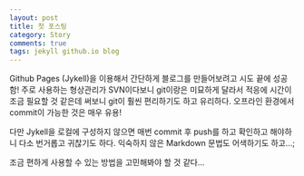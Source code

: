 ```yaml
---
layout: post
title: 첫 포스팅
category: Story
comments: true
tags: jekyll github.io blog
---
```

Github Pages (Jykell)을 이용해서 간단하게 블로그를 만들어보려고 시도 끝에 성공함!
주로 사용하는 형상관리가 SVN이다보니 git이랑은 미묘하게 달라서 적응에 시간이 조금 필요할 것 같은데 써보니 git이 훨씬 편리하기도 하고 유리하다.
오프라인 환경에서 commit이 가능한 것은 매우 유용!

다만 Jykell을 로컬에 구성하지 않으면 매번 commit 후 push를 하고 확인하고 해야하니 다소 번거롭고 귀찮기도 하다.
익숙하지 않은 Markdown 문법도 어색하기도 하고...;

조금 편하게 사용할 수 있는 방법을 고민해봐야 할 것 같다...
